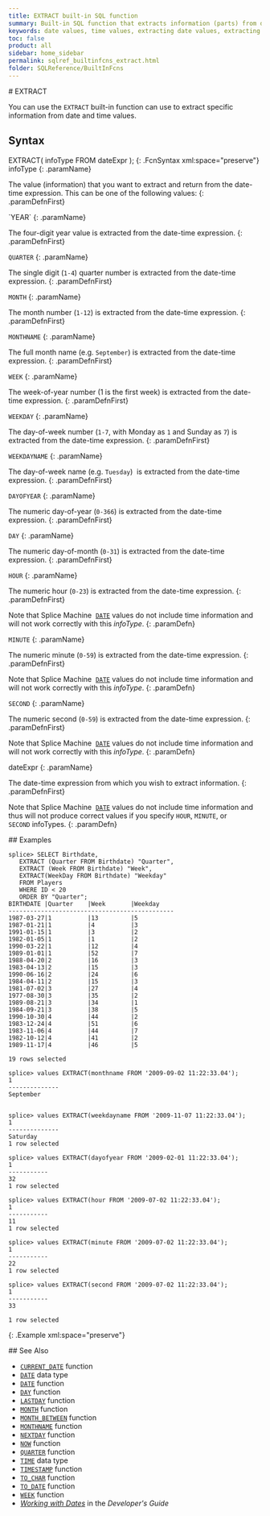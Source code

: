 ```yaml
---
title: EXTRACT built-in SQL function
summary: Built-in SQL function that extracts information (parts) from date and time values
keywords: date values, time values, extracting date values, extracting time values
toc: false
product: all
sidebar: home_sidebar
permalink: sqlref_builtinfcns_extract.html
folder: SQLReference/BuiltInFcns
---
```

<section>
<div class="TopicContent" data-swiftype-index="true" markdown="1">
# EXTRACT

You can use the `EXTRACT` built-in function can use to extract specific
information from date and time values.

## Syntax

<div class="fcnWrapperWide" markdown="1">
    EXTRACT( infoType FROM dateExpr );
{: .FcnSyntax xml:space="preserve"}

</div>
<div class="paramList" markdown="1">
infoType
{: .paramName}

The value (information) that you want to extract and return from the
date-time expression. This can be one of the following values:
{: .paramDefnFirst}

<div class="paramListNested" markdown="1">
`YEAR`
{: .paramName}

The four-digit year value is extracted from the date-time expression.
{: .paramDefnFirst}

`QUARTER`
{: .paramName}

The single digit (`1-4`) quarter number is extracted from the date-time
expression.
{: .paramDefnFirst}

`MONTH`
{: .paramName}

The month number (`1-12`) is extracted from the date-time expression.
{: .paramDefnFirst}

`MONTHNAME`
{: .paramName}

The full month name (e.g. `September`) is extracted from the date-time
expression.
{: .paramDefnFirst}

`WEEK`
{: .paramName}

The week-of-year number (1 is the first week) is extracted from the
date-time expression.
{: .paramDefnFirst}

`WEEKDAY`
{: .paramName}

The day-of-week number (`1-7`, with Monday as `1` and Sunday as `7`) is
extracted from the date-time expression.
{: .paramDefnFirst}

`WEEKDAYNAME`
{: .paramName}

The day-of-week name (e.g. `Tuesday`)  is extracted from the date-time
expression.
{: .paramDefnFirst}

`DAYOFYEAR`
{: .paramName}

The numeric day-of-year (`0-366`) is extracted from the date-time
expression.
{: .paramDefnFirst}

`DAY`
{: .paramName}

The numeric day-of-month (`0-31`) is extracted from the date-time
expression.
{: .paramDefnFirst}

`HOUR`
{: .paramName}

The numeric hour (`0-23`) is extracted from the date-time expression.
{: .paramDefnFirst}

Note that Splice Machine &nbsp;[`DATE`](sqlref_builtinfcns_date.html) values
do not include time information and will not work correctly with this
*infoType*.
{: .paramDefn}

`MINUTE`
{: .paramName}

The numeric minute (`0-59`) is extracted from the date-time expression.
{: .paramDefnFirst}

Note that Splice Machine &nbsp;[`DATE`](sqlref_builtinfcns_date.html) values
do not include time information and will not work correctly with this
*infoType*.
{: .paramDefn}

`SECOND`
{: .paramName}

The numeric second (`0-59`) is extracted from the date-time expression.
{: .paramDefnFirst}

Note that Splice Machine &nbsp;[`DATE`](sqlref_builtinfcns_date.html) values
do not include time information and will not work correctly with this
*infoType*.
{: .paramDefn}

</div>
dateExpr
{: .paramName}

The date-time expression from which you wish to extract information.
{: .paramDefnFirst}

Note that Splice Machine &nbsp;[`DATE`](sqlref_builtinfcns_date.html) values
do not include time information and thus will not produce correct values
if you specify `HOUR`, `MINUTE`, or `SECOND` infoTypes.
{: .paramDefn}

</div>
## Examples

<div class="preWrapper" markdown="1">

    splice> SELECT Birthdate,
       EXTRACT (Quarter FROM Birthdate) "Quarter",
       EXTRACT (Week FROM Birthdate) "Week",
       EXTRACT(WeekDay FROM Birthdate) "Weekday"
       FROM Players
       WHERE ID < 20
       ORDER BY "Quarter";
    BIRTHDATE |Quarter    |Week       |Weekday
    ----------------------------------------------
    1987-03-27|1          |13         |5
    1987-01-21|1          |4          |3
    1991-01-15|1          |3          |2
    1982-01-05|1          |1          |2
    1990-03-22|1          |12         |4
    1989-01-01|1          |52         |7
    1988-04-20|2          |16         |3
    1983-04-13|2          |15         |3
    1990-06-16|2          |24         |6
    1984-04-11|2          |15         |3
    1981-07-02|3          |27         |4
    1977-08-30|3          |35         |2
    1989-08-21|3          |34         |1
    1984-09-21|3          |38         |5
    1990-10-30|4          |44         |2
    1983-12-24|4          |51         |6
    1983-11-06|4          |44         |7
    1982-10-12|4          |41         |2
    1989-11-17|4          |46         |5

    19 rows selected

    splice> values EXTRACT(monthname FROM '2009-09-02 11:22:33.04');
    1
    --------------
    September


    splice> values EXTRACT(weekdayname FROM '2009-11-07 11:22:33.04');
    1
    --------------
    Saturday
    1 row selected

    splice> values EXTRACT(dayofyear FROM '2009-02-01 11:22:33.04');
    1
    -----------
    32
    1 row selected

    splice> values EXTRACT(hour FROM '2009-07-02 11:22:33.04');
    1
    -----------
    11
    1 row selected

    splice> values EXTRACT(minute FROM '2009-07-02 11:22:33.04');
    1
    -----------
    22
    1 row selected

    splice> values EXTRACT(second FROM '2009-07-02 11:22:33.04');
    1
    -----------
    33

    1 row selected
{: .Example xml:space="preserve"}

</div>
## See Also

* [`CURRENT_DATE`](sqlref_builtinfcns_currentdate.html) function
* [`DATE`](sqlref_builtinfcns_date.html) data type
* [`DATE`](sqlref_builtinfcns_date.html) function
* [`DAY`](sqlref_builtinfcns_day.html) function
* [`LASTDAY`](sqlref_builtinfcns_day.html) function
* [`MONTH`](sqlref_builtinfcns_month.html) function
* [`MONTH_BETWEEN`](sqlref_builtinfcns_monthbetween.html) function
* [`MONTHNAME`](sqlref_builtinfcns_monthname.html) function
* [`NEXTDAY`](sqlref_builtinfcns_day.html) function
* [`NOW`](sqlref_builtinfcns_now.html) function
* [`QUARTER`](sqlref_builtinfcns_quarter.html) function
* [`TIME`](sqlref_builtinfcns_time.html) data type
* [`TIMESTAMP`](sqlref_builtinfcns_timestamp.html) function
* [`TO_CHAR`](sqlref_builtinfcns_char.html) function
* [`TO_DATE`](sqlref_builtinfcns_date.html) function
* [`WEEK`](sqlref_builtinfcns_week.html) function
* *[Working with Dates](developers_fundamentals_dates.html)* in the
  *Developer's Guide*

</div>
</section>
